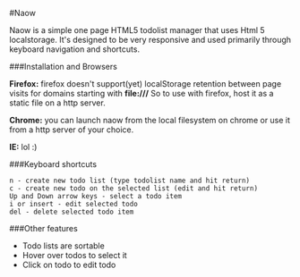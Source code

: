 #Naow

Naow is a simple one page HTML5 todolist manager that uses Html 5 localstorage. It's designed to be very responsive and used primarily through keyboard navigation and shortcuts.

###Installation and Browsers

**Firefox:** firefox doesn't support(yet) localStorage retention between page visits for domains starting with **file:///** So to use with firefox, host it as a static file on a http server.

**Chrome:** you can launch naow from the local filesystem on chrome or use it from a http server of your choice.

**IE:** lol :)

###Keyboard shortcuts

	n - create new todo list (type todolist name and hit return)
	c - create new todo on the selected list (edit and hit return)
	Up and Down arrow keys - select a todo item
	i or insert - edit selected todo
	del - delete selected todo item
	
###Other features

- Todo lists are sortable
- Hover over todos to select it
- Click on todo to edit todo
